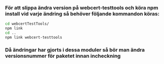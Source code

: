 
### För att slippa ändra version på webcert-testtools och köra npm install vid varje ändring så behöver följande kommandon köras:

 ```sh
 cd webcertTestTools/
 npm link
 cd ..
 npm link webcert-testtools
```

### Då ändringar har gjorts i dessa moduler så bör man ändra versionsnummer för paketet innan incheckning